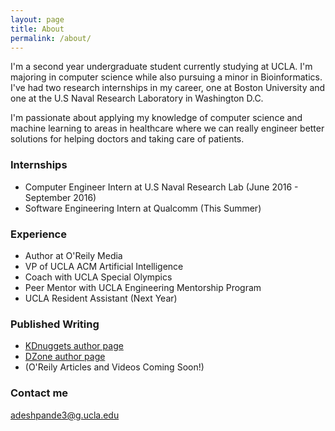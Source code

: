 ```yaml
---
layout: page
title: About
permalink: /about/
---
```


I'm a second year undergraduate student currently studying at UCLA. I'm majoring in computer science while also pursuing a minor in Bioinformatics. I've had two research internships in my career, one at Boston University and one at the U.S Naval Research Laboratory in Washington D.C.

I'm passionate about applying my knowledge of computer science and machine learning to areas in healthcare where we can really engineer better solutions for helping doctors and taking care of patients. 

### Internships

* Computer Engineer Intern at U.S Naval Research Lab (June 2016 - September 2016)
* Software Engineering Intern at Qualcomm (This Summer) 

### Experience

* Author at O'Reily Media 
* VP of UCLA ACM Artificial Intelligence 
* Coach with UCLA Special Olympics 
* Peer Mentor with UCLA Engineering Mentorship Program 
* UCLA Resident Assistant (Next Year) 

### Published Writing

* [KDnuggets author page](http://www.kdnuggets.com/author/adit-deshpande)
* [DZone author page](https://dzone.com/users/2843746/adeshpande3.html)
* (O'Reily Articles and Videos Coming Soon!)

### Contact me

[adeshpande3@g.ucla.edu](mailto:adeshpande3@g.ucla.edu)
